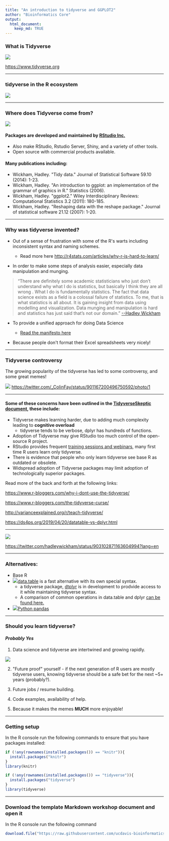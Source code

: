 ```yaml
---
title: "An introduction to tidyverse and GGPLOT2"
author: "Bioinformatics Core"
output: 
  html_document:
    keep_md: TRUE
---
```



### What is Tidyverse

![](./Intro_to_tidyverse_and_ggplot2_images//whatistidyverse.png)

<https://www.tidyverse.org>

***

### tidyverse in the R ecosystem

![](./Intro_to_tidyverse_and_ggplot2_images/tidyverse_place.png)

***

### Where does Tidyverse come from?

![](./Intro_to_tidyverse_and_ggplot2_images//RSTUDIO.png)


#### Packages are developed and maintained by [RStudio Inc.](https://rstudio.com/) 
* Also make RStudio, Rstudio Server, Shiny, and a variety of other tools.
* Open source with commercial products available. 

#### Many publications including:
* Wickham, Hadley. "Tidy data." Journal of Statistical Software 59.10 (2014): 1-23.
* Wickham, Hadley. "An introduction to ggplot: an implementation of the grammar of graphics in R." Statistics (2006).
* Wickham, Hadley. "ggplot2." Wiley Interdisciplinary Reviews: Computational Statistics 3.2 (2011): 180-185. 
* Wickham, Hadley. "Reshaping data with the reshape package." Journal of statistical software 21.12 (2007): 1-20.

***

### Why was tidyverse invented?

* Out of a sense of frustration with some of the R's warts including inconsistent syntax and naming schemes.
  * Read more here <http://r4stats.com/articles/why-r-is-hard-to-learn/> 

* In order to make some steps of analysis easier, especially data manipulation and munging.

>“There are definitely some academic statisticians who just don’t understand why what I do is statistics, but basically I think they are all wrong . What I do is fundamentally statistics. The fact that data science exists as a field is a colossal failure of statistics. To me, that is what statistics is all about. It is gaining insight from data using modelling and visualization. Data munging and manipulation is hard and statistics has just said that’s not our domain.”
> [--Hadley Wickham](https://priceonomics.com/hadley-wickham-the-man-who-revolutionized-r/)

* To provide a unified approach for doing Data Science 
  * [Read the manifesto here](https://tidyverse.tidyverse.org/articles/manifesto.html)

* Because people don't format their Excel spreadsheets very nicely!

***

### Tidyverse controversy

The growing popularity of the tidyverse has led to some controversy, and some great memes!

![](./Intro_to_tidyverse_and_ggplot2_images/civil_war_meme.jpg)
<https://twitter.com/_ColinFay/status/901167200496750592/photo/1>


***

#### Some of these concerns have been outlined in the [TidyverseSkeptic document](https://github.com/matloff/TidyverseSkeptic), these include:

* Tidyverse makes learning harder, due to adding much complexity leading to **cognitive overload**
  * tidyverse tends to be verbose, dplyr has hundreds of functions.
* Adoption of Tidyverse may give RStudio too much control of the open-source R project.
* RStudio provides frequent [training sessions and webinars](https://resources.rstudio.com/webinars), many first time R users learn only tidyverse.
* There is evidence that people who only learn tidyverse see base R as outdated or obsolete.
* Widspread adoption of Tidyverse packages may limit adoption of technologically superior packages.

Read more of the back and forth at the following links:

<https://www.r-bloggers.com/why-i-dont-use-the-tidyverse/>

<https://www.r-bloggers.com/the-tidyverse-curse/>

<http://varianceexplained.org/r/teach-tidyverse/>

<https://ds4ps.org/2019/04/20/datatable-vs-dplyr.html>

*** 



![](./Intro_to_tidyverse_and_ggplot2_images/use_both_meme.png)

https://twitter.com/hadleywickham/status/903102871163604994?lang=en

***

### Alternatives:

* Base R
* ![](./Intro_to_tidyverse_and_ggplot2_images/data.table.png)[data.table](https://github.com/Rdatatable/data.table/wiki) is a fast alternative with its own special syntax.
  * a tidyverse package, [dtplyr](https://github.com/tidyverse/dtplyr) is in development to prodvide access to it while maintaining tidyverse syntax.
  * A comparison of common operations in data.table and dplyr [can be found here.](https://atrebas.github.io/post/2019-03-03-datatable-dplyr/)
* ![](./Intro_to_tidyverse_and_ggplot2_images/pandas_logo.png)[Python pandas](https://pandas.pydata.org/) 


***
### Should you learn tidyverse?

#### _Probably Yes_

1) Data science and tidyverse are intertwined and growing rapidly.

![](./Intro_to_tidyverse_and_ggplot2_images/popularity.png)

2) "Future proof" yourself - if the next generation of R users are mostly tidyverse users, knowing tidyverse should be a safe bet for the next ~5+ years (probably?).

3) Future jobs / resume building.

4) Code examples, availability of help.

5) Because it makes the memes **MUCH** more enjoyable!

***

### Getting setup

In the R console run the following commands to ensure that you have packages installed:


```r
if (!any(rownames(installed.packages()) == "knitr")){
  install.packages("knitr")
}
library(knitr)

if (!any(rownames(installed.packages()) == "tidyverse")){
  install.packages("tidyverse")
}
library(tidyverse)
```

***

### Download the template Markdown workshop document and open it

In the R console run the following command

```r
download.file("https://raw.githubusercontent.com/ucdavis-bioinformatics-training/2019-Winter-Bioinformatics_Command_Line_and_R_Prerequisites_Workshop/master/Intro_to_R/Intro2R/Intro_to_tidyverse_and_ggplot2.Rmd", "Intro_to_tidyverse_and_ggplot2.Rmd")
```

